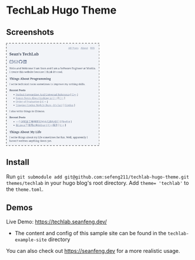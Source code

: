 # TechLab Hugo Theme

## Screenshots
<img src="https://github.com/sefeng211/techlab-hugo-theme/blob/media/seanfeng.dev.png?raw=true" width=50% height=50%></img>

## Install
Run `git submodule add git@github.com:sefeng211/techlab-hugo-theme.git themes/techlab`
in your hugo blog's root directory.
Add `theme= 'techlab'` to the `theme.toml`.

## Demos
Live Demo: https://techlab.seanfeng.dev/
* The content and config of this sample site can be found in the `techlab-example-site` directory

You can also check out https://seanfeng.dev for a more realistic usage.

